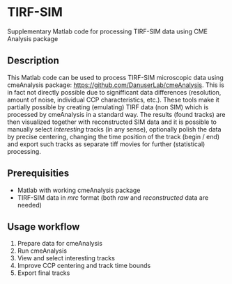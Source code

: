 # TIRF-SIM
Supplementary Matlab code for processing TIRF-SIM data using CME Analysis package

## Description
This Matlab code can be used to process TIRF-SIM microscopic data using cmeAnalysis package: https://github.com/DanuserLab/cmeAnalysis. This is in fact not directly possible due to signifficant data differences (resolution, amount of noise, individual CCP characteristics, etc.). These tools make it partially possible by creating (emulating) TIRF data (non SIM) which is processed by cmeAnalysis in a standard way. The results (found tracks) are then visualized together with reconstructed SIM data and it is possible to manually select *interesting* tracks (in any sense), optionally polish the data by precise centering, changing the time position of the track (begin / end) and export such tracks as separate tiff movies for further (statistical) processing.

## Prerequisities
* Matlab with working cmeAnalysis package
* TIRF-SIM data in *mrc* format (both *raw* and *reconstructed* data are needed)

## Usage workflow
1. Prepare data for cmeAnalysis
2. Run cmeAnalysis
3. View and select interesting tracks
4. Improve CCP centering and track time bounds
5. Export final tracks
